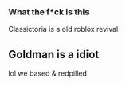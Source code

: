 ### What the f*ck is this

Classictoria is a old roblox revival

## Goldman is a idiot

lol we based & redpilled
